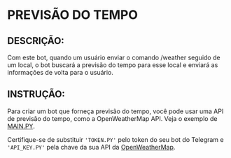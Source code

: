 # PREVISÃO DO TEMPO
## DESCRIÇÃO:
Com este bot, quando um usuário enviar o comando /weather seguido de um local, o bot buscará a previsão do tempo para esse local e enviará as informações de volta para o usuário.

## INSTRUÇÃO:
Para criar um bot que forneça previsão do tempo, você pode usar uma API de previsão do tempo, como a OpenWeatherMap API. Veja o exemplo de [MAIN.PY](./CODIGO/MAIN.py).

Certifique-se de substituir `'TOKEN.PY'` pelo token do seu bot do Telegram e `'API_KEY.PY'` pela chave da sua API da [OpenWeatherMap](https://openweathermap.org/). 
